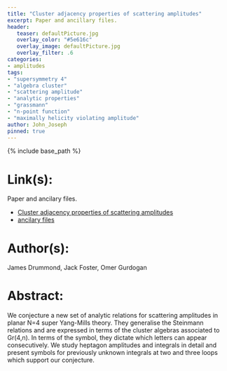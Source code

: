```yaml
---
title: "Cluster adjacency properties of scattering amplitudes"
excerpt: Paper and ancillary files.
header:
   teaser: defaultPicture.jpg
   overlay_color: "#5e616c"
   overlay_image: defaultPicture.jpg
   overlay_filter: .6
categories:
- amplitudes
tags:
- "supersymmetry 4"
- "algebra cluster"
- "scattering amplitude"
- "analytic properties"
- "grassmann"
- "n-point function"
- "maximally helicity violating amplitude"
author: John_Joseph
pinned: true
---
```

{% include base_path %}

# Link(s):
Paper and ancilary files.
  * [Cluster adjacency properties of scattering amplitudes](https://arxiv.org/abs/1710.10953)
  * [ancilary files](https://arxiv.org/src/1710.10953/anc)

# Author(s):
James Drummond, Jack Foster, Omer Gurdogan

# Abstract:
We conjecture a new set of analytic relations for scattering amplitudes in planar N=4 super Yang-Mills theory. They generalise the Steinmann relations and are expressed in terms of the cluster algebras associated to Gr(4,n). In terms of the symbol, they dictate which letters can appear consecutively. We study heptagon amplitudes and integrals in detail and present symbols for previously unknown integrals at two and three loops which support our conjecture.